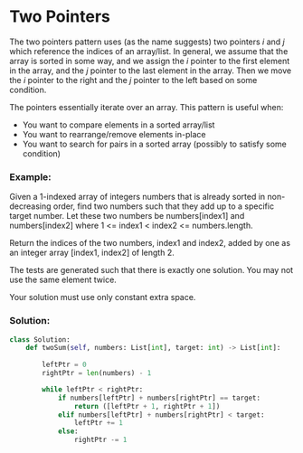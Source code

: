 # Two Pointers

The two pointers pattern uses (as the name suggests) two pointers $i$ and $j$ which reference the indices of an array/list. In general, we assume that the array is sorted in some way, and we assign the $i$ pointer to the first element in the array, and the $j$ pointer to the last element in the array. Then we move the $i$ pointer to the right and the $j$ pointer to the left based on some condition.

The pointers essentially iterate over an array. This pattern is useful when:
- You want to compare elements in a sorted array/list
- You want to rearrange/remove elements in-place
- You want to search for pairs in a sorted array (possibly to satisfy some condition)

### Example:
Given a 1-indexed array of integers numbers that is already sorted in non-decreasing order, find two numbers such that they add up to a specific target number. Let these two numbers be numbers[index1] and numbers[index2] where 1 <= index1 < index2 <= numbers.length.

Return the indices of the two numbers, index1 and index2, added by one as an integer array [index1, index2] of length 2.

The tests are generated such that there is exactly one solution. You may not use the same element twice.

Your solution must use only constant extra space.

### Solution:
```python
class Solution:
    def twoSum(self, numbers: List[int], target: int) -> List[int]:
        
        leftPtr = 0
        rightPtr = len(numbers) - 1

        while leftPtr < rightPtr:
            if numbers[leftPtr] + numbers[rightPtr] == target:
                return ([leftPtr + 1, rightPtr + 1])
            elif numbers[leftPtr] + numbers[rightPtr] < target:
                leftPtr += 1
            else:
                rightPtr -= 1
```

